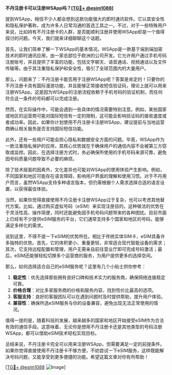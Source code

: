 **不丹注册卡可以注册WSApp吗？[[TG💪+ @esim1088](https://t.me/s/esim1088)]**

提到WSApp，相信不少人都会想到这款功能强大的即时通讯软件。它以其安全性和隐私保护著称，成为许多人日常沟通的首选工具之一。不过，对于一些特殊用户来说，比如持有不丹注册卡的人群，是否能顺利注册并使用WSApp却是一个值得探讨的问题。今天，我们就来详细聊聊这个话题。

首先，让我们简单了解一下WSApp的基本情况。WSApp是一款基于端到端加密技术的即时通讯应用，由一家总部位于欧洲的公司开发。它允许用户通过手机号码注册账号，并且提供了丰富的功能，包括文字聊天、语音通话、视频通话以及文件传输等。由于其注重隐私保护和安全性，吸引了全球范围内的大量用户。

那么，问题来了：不丹注册卡能否用于注册WSApp呢？答案是肯定的！只要你的不丹注册卡具有国际漫游功能，并且能够正常接收短信验证码，理论上就可以用来注册WSApp。这是因为WSApp的注册流程依赖于手机号码的验证机制，而任何符合这一条件的号码都可以完成注册。

然而，在实际操作中，可能会遇到一些具体的情况需要特别注意。例如，某些国家或地区的运营商可能对国际短信有一定的限制，这可能会影响验证码的接收速度或者成功率。因此，如果你计划使用不丹注册卡注册WSApp，建议提前与当地运营商确认相关服务是否支持国际短信功能。

此外，还有一些用户可能会担心隐私和数据安全方面的问题。毕竟，WSApp作为一款注重隐私保护的应用，其核心优势就在于确保用户的通信内容不会被第三方窃取或监控。因此，在选择注册方式时，务必确保所使用的手机号码来源可靠，避免因号码质量问题导致不必要的麻烦。

除了技术层面的因素外，文化差异也可能对WSApp的使用体验产生影响。例如，不同国家和地区可能存在语言障碍，影响用户界面的理解和使用习惯。对于不丹用户而言，虽然WSApp支持多种语言版本，但仍需根据个人需求选择合适的语言设置，以获得最佳体验。

当然，如果你觉得直接使用不丹注册卡注册WSApp过于复杂，也可以考虑其他替代方案。比如，通过购买虚拟号码（eSIM）来实现注册目的。这种做法的优势在于灵活性高、操作简便，同时还能避免因手机号码问题带来的各种困扰。目前市面上已经有不少提供eSIM服务的平台，它们通常支持多个国家和地区的号码，能够满足多样化的需求。

说到这里，不得不提一下eSIM的优势所在。相比于传统实体SIM卡，eSIM具备许多独特的优势。首先，它的体积更小、重量更轻，非常适合现代智能设备的需求；其次，它支持远程配置和管理，用户无需亲自前往营业厅即可完成号码激活；最后，eSIM还能够轻松切换多个运营商的服务，为用户提供更多的选择空间。

那么，如何选择适合自己的eSIM服务呢？这里有几个小贴士供你参考：

1. **稳定性**：优先选择那些拥有良好口碑和技术实力的服务商，确保网络连接稳定可靠。
2. **价格合理**：对比多家服务商的价格和服务内容，找到性价比最高的选项。
3. **客服支持**：良好的客服团队可以在遇到问题时及时提供帮助，提升用户体验。
4. **兼容性**：确保所选eSIM服务与你的设备兼容，避免出现无法正常使用的情况。

值得一提的是，随着科技的发展，越来越多的国家和地区开始接受eSIM作为合法有效的通信手段。这意味着，无论你是想用不丹注册卡还是其他类型的号码注册WSApp，都可以借助eSIM技术轻松实现目标。

总结来说，不丹注册卡完全可以用来注册WSApp，但需要满足一定的前提条件。如果你觉得直接使用不丹注册卡不够方便，不妨尝试一下eSIM服务，这样既能解决号码问题，又能享受到更多便捷的功能。希望这篇文章对你有所帮助！

[[TG💪+ @esim1088](https://t.me/s/esim1088) ![Image](https://i.postimg.cc/4NQfJmqS/Snipaste-2025-05-13-00-14-12.png)]